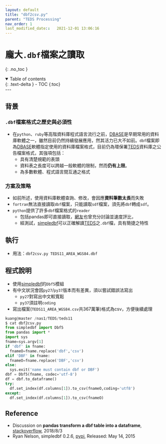 ```yaml
---
layout: default
title: "dbf2csv.py"
parent: "TEDS Processing"
nav_order: 1
last_modified_date::   2021-12-01 13:06:16
---
```


# 龐大`.dbf`檔案之讀取
{: .no_toc }

<details open markdown="block">
  <summary>
    Table of contents
  </summary>
  {: .text-delta }
- TOC
{:toc}
</details>
---

## 背景

### `.dbf`檔案格式之歷史與必須性
- 在`python`、`ruby`等高階資料庫程式語言流行之前，[DBASE](https://zh.wikipedia.org/wiki/DBase)是早期常用的資料庫軟體之一，雖然目前仍然持續發展應用，然其活力已大不如前。`dbf`檔案即為[DBASE](https://zh.wikipedia.org/wiki/DBase)軟體指定使用的資料庫檔案格式，目前仍為環保署[TEDS](https://air.epa.gov.tw/EnvTopics/AirQuality_6.aspx)資料庫之公告檔案格式，其強項包括：
  - 具有清楚規範的表頭
  - 資料表之長度可以跨越一般軟體的限制，然而**仍有上限**。
  - 為多數軟體、程式語言間互通之格式

### 方案及策略
- 如前所述，使用資料庫軟體查詢、修改，會因應**資料筆數太長**而失敗
- `fortran`無法直接讀取`dbf`檔案，只能讀取`sdf`檔案，須先將`dbf`轉成`sdf`。
- `python`提供了許多`dbf`檔案格式的`reader`
  - 包括pandas即可直接讀取，[網友](https://stackoverflow.com/questions/41898561/pandas-transform-a-dbf-table-into-a-dataframe)也曾充分討論並速度評比，
  - 經測試，[simpledbf](https://pypi.org/project/simpledbf/)可以正確解讀[TEDS](https://air.epa.gov.tw/EnvTopics/AirQuality_6.aspx)之`.dbf`檔，具有簡捷之特性  

## 執行
- 用法：`dbf2csv.py TEDS11_AREA_WGS84.dbf`

## 程式說明
- 使用[simpledbf](https://pypi.org/project/simpledbf/)的`Dbf5`模組
- 有中文狀況會因`py27`/`py37`版本而有差異，須以嘗試錯誤法寫出
  - `py27`對寫出中文較寬鬆
  - `py37`須註明`coding`
- 寫出檔案(`TEDS11_AREA_WGS84.csv`共367萬筆)格式為csv，方便後續處理

```python
kuang@master /nas1/TEDS/teds11
$ cat dbf2csv.py
from simpledbf import Dbf5
from pandas import *
import sys
fname=sys.argv[1]
if 'dbf' in fname:
  fnameO=fname.replace('dbf','csv')
elif 'DBF' in fname:
  fnameO=fname.replace('DBF','csv')
else:
  sys.exit('name must contain dbf or DBF')
dbf = Dbf5(fname, codec='utf-8')
df = dbf.to_dataframe()
try:
  df.set_index(df.columns[1]).to_csv(fnameO,coding='utf8')
except:
  df.set_index(df.columns[1]).to_csv(fnameO)
```

## Reference
- Discussion on **pandas transform a dbf table into a dataframe**, [stackoverflow](https://stackoverflow.com/questions/41898561/pandas-transform-a-dbf-table-into-a-dataframe), 2018/8/3
- Ryan Nelson, simpledbf 0.2.6, [pypi](https://pypi.org/project/simpledbf/), Released: May 14, 2015